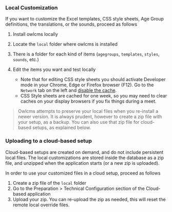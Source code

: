 ### Local Customization

If you want to customize the Excel templates, CSS style sheets, Age Group definitions, the translations, or the sounds, proceed as follows

1. Install owlcms locally

2. Locate the `local` folder where owlcms is installed

3. There is a folder for each kind of items (`agegroups`, `templates`, `styles`, `sounds`, etc.)
4. Edit the items you want and test locally

   - Note that for editing CSS style sheets you should activate Developer mode in your Chrome, Edge or Firefox browser (F12). Go to the `Network` tab on the left and <u>disable the cache</u>.  
   - CSS Style sheets are cached for one week, so you may need to clear caches on your display browsers if you fix things during a meet.

> Owlcms attempts to preserve your local files when you re-install a newer version.  It is always prudent, however to create a zip file with your setup, as a backup.  You can also use that zip file for cloud-based setups, as explained below.

### Uploading to a cloud-based setup

Cloud-based setups are created on demand, and do not include persistent local files.  The local customizations are stored inside the database as a zip file, and unzipped when the application starts (or a new zip is uploaded).

In order to use your customized files in a cloud setup, proceed as follows

1. Create a zip file of the `local` folder
2. Go to the Preparation > Technical Configuration section of the Cloud-based application
3. Upload your zip.  You can re-upload the zip as needed, this will reset the remote local override files.